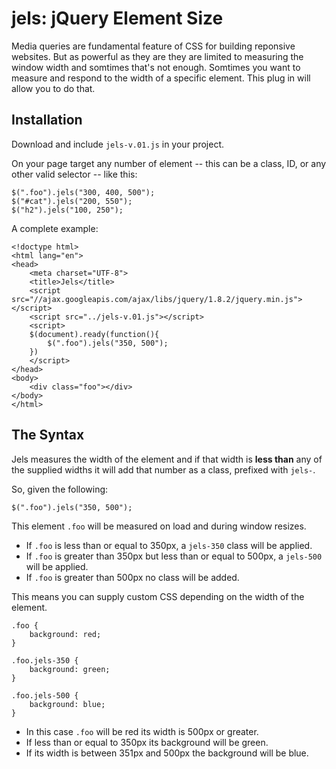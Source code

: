# jels: jQuery Element Size

Media queries are fundamental feature of CSS for building reponsive websites. But as powerful as they are they are limited to measuring the window width and somtimes that's not enough. Somtimes you want to measure and respond to the width of a specific element. This plug in will allow you to do that.

## Installation

Download and include `jels-v.01.js` in your project.

On your page target any number of element -- this can be a class, ID, or any other valid selector -- like this:

    $(".foo").jels("300, 400, 500");
    $("#cat").jels("200, 550");
    $("h2").jels("100, 250");

A complete example:

    <!doctype html>
    <html lang="en">
    <head>
        <meta charset="UTF-8">
        <title>Jels</title>
        <script src="//ajax.googleapis.com/ajax/libs/jquery/1.8.2/jquery.min.js"></script>
        <script src="../jels-v.01.js"></script>
        <script>
        $(document).ready(function(){
            $(".foo").jels("350, 500");
        })
        </script>
    </head>
    <body>
        <div class="foo"></div>
    </body>
    </html>

## The Syntax

Jels measures the width of the element and if that width is **less than** any of the supplied widths it will add that number as a class, prefixed with `jels-`.

So, given the following:

    $(".foo").jels("350, 500");

This element `.foo` will be measured on load and during window resizes.

- If `.foo` is less than or equal to 350px, a `jels-350` class will be applied.
- If `.foo` is greater than 350px but less than or equal to 500px, a `jels-500` will be applied.
- If `.foo` is greater than 500px no class will be added.

This means you can supply custom CSS depending on the width of the element.

    .foo {
        background: red;
    }

    .foo.jels-350 {
        background: green;
    }

    .foo.jels-500 {
        background: blue;
    }

- In this case `.foo` will be red its width is 500px or greater.
- If less than or equal to 350px its background will be green.
- If its width is between 351px and 500px the background will be blue.